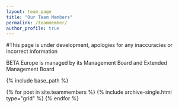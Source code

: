 ```yaml
---
layout: team_page
title: "Our Team Members"
permalink: /teammember/
author_profile: true
---
```


#This page is under development, apologies for any inaccuracies or incorrect information

BETA Europe is managed by its Management Board and Extended Management Board

{% include base_path %}


<div class="grid__wrapper grid__partners">
  {% for post in site.teammembers %}
    {% include archive-single.html type="grid" %}
  {% endfor %}
</div>
